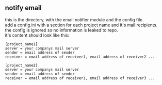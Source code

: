 ## notify email

this is the directory, with the email notifier module and the config file.<br>
add a config.ini with a section for each project name and it's mail recipients.
the config is ignored so no information is leaked to repo.<br>
it's content should look like this:<br>

```
[project_name1]
server = your companys mail server
sender = email address of sender
receiver = email address of receiver1, email address of receiver2 ...
 
[project_name2]
server = your companys mail server
sender = email address of sender
receiver = email address of receiver1, email address of receiver3 ...
```
